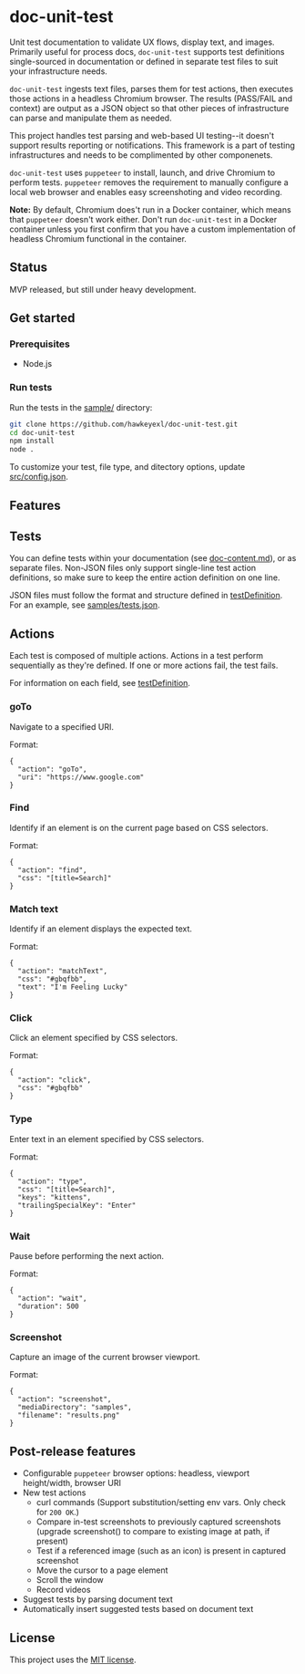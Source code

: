# doc-unit-test

Unit test documentation to validate UX flows, display text, and images. Primarily useful for process docs, `doc-unit-test` supports test definitions single-sourced in documentation or defined in separate test files to suit your infrastructure needs.

`doc-unit-test` ingests text files, parses them for test actions, then executes those actions in a headless Chromium browser. The results (PASS/FAIL and context) are output as a JSON object so that other pieces of infrastructure can parse and manipulate them as needed.

This project handles test parsing and web-based UI testing--it doesn't support results reporting or notifications. This framework is a part of testing infrastructures and needs to be complimented by other componenets.

`doc-unit-test` uses `puppeteer` to install, launch, and drive Chromium to perform tests. `puppeteer` removes the requirement to manually configure a local web browser and enables easy screenshoting and video recording.

**Note:** By default, Chromium does't run in a Docker container, which means that `puppeteer` doesn't work either. Don't run `doc-unit-test` in a Docker container unless you first confirm that you have a custom implementation of headless Chromium functional in the container.

## Status

MVP released, but still under heavy development.

## Get started

### Prerequisites

*   Node.js

### Run tests

Run the tests in the [sample/](https://github.com/hawkeyexl/doc-unit-test/tree/master/sample) directory:

```bash
git clone https://github.com/hawkeyexl/doc-unit-test.git
cd doc-unit-test
npm install
node .
```

To customize your test, file type, and ditectory options, update [src/config.json](https://github.com/hawkeyexl/doc-unit-test/blob/master/src/config.json).

## Features

## Tests

You can define tests within your documentation (see [doc-content.md](https://github.com/hawkeyexl/doc-unit-test/blob/master/sample/doc-content.md)), or as separate files. Non-JSON files only support single-line test action definitions, so make sure to keep the entire action definition on one line.

JSON files must follow the format and structure defined in [testDefinition](https://github.com/hawkeyexl/doc-unit-test/blob/master/ref/testDefinition.json). For an example, see [samples/tests.json](https://github.com/hawkeyexl/doc-unit-test/blob/master/sample/tests.json).

## Actions

Each test is composed of multiple actions. Actions in a test perform sequentially as they're defined. If one or more actions fail, the test fails.

For information on each field, see [testDefinition](https://github.com/hawkeyexl/doc-unit-test/blob/master/ref/testDefinition.json).

### goTo

Navigate to a specified URI.

Format:

```
{
  "action": "goTo",
  "uri": "https://www.google.com"
}
```

### Find

Identify if an element is on the current page based on CSS selectors.

Format:

```
{
  "action": "find",
  "css": "[title=Search]"
}
```

### Match text

Identify if an element displays the expected text.

Format:

```
{
  "action": "matchText",
  "css": "#gbqfbb",
  "text": "I'm Feeling Lucky"
}
```

### Click

Click an element specified by CSS selectors.

Format:

```
{
  "action": "click",
  "css": "#gbqfbb"
}
```

### Type

Enter text in an element specified by CSS selectors.

Format:

```
{
  "action": "type",
  "css": "[title=Search]",
  "keys": "kittens",
  "trailingSpecialKey": "Enter"
}
```

### Wait

Pause before performing the next action.

Format:

```
{
  "action": "wait",
  "duration": 500
}
```

### Screenshot

Capture an image of the current browser viewport.

Format:

```
{
  "action": "screenshot",
  "mediaDirectory": "samples",
  "filename": "results.png"
}
``` 

## Post-release features

- Configurable `puppeteer` browser options: headless, viewport height/width, browser URI
- New test actions
  - curl commands (Support substitution/setting env vars. Only check for `200 OK`.)
  - Compare in-test screenshots to previously captured screenshots (upgrade screenshot() to compare to existing image at path, if present)
  - Test if a referenced image (such as an icon) is present in captured screenshot
  - Move the cursor to a page element
  - Scroll the window
  - Record videos
- Suggest tests by parsing document text
- Automatically insert suggested tests based on document text

## License

This project uses the [MIT license](https://github.com/hawkeyexl/doc-unit-test/blob/master/LICENSE).
